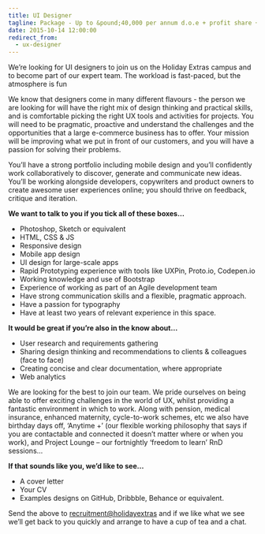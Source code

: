 ```yaml
---
title: UI Designer
tagline: Package - Up to &pound;40,000 per annum d.o.e + profit share + benefits
date: 2015-10-14 12:00:00
redirect_from:
  - ux-designer
---
```

We’re looking for UI designers to join us on the Holiday Extras campus and to become part of our expert team. The workload is fast-paced, but the atmosphere is fun

We know that designers come in many different flavours - the person we are looking for will have the right mix of design thinking and practical skills, and is comfortable picking the right UX tools and activities for projects.  You will need to be pragmatic, proactive and understand the challenges and the opportunities that a large e-commerce business has to offer.  Your mission will be improving what we put in front of our customers, and you will have a passion for solving their problems.

You’ll have a strong portfolio including mobile design and you’ll confidently work collaboratively to discover, generate and communicate new ideas.   You’ll be working alongside developers, copywriters and product owners to create awesome user experiences online; you should thrive on feedback, critique and iteration.

**We want to talk to you if you tick all of these boxes&hellip;**

- Photoshop, Sketch or equivalent
- HTML, CSS & JS
- Responsive design
- Mobile app design
- UI design for large-scale apps
- Rapid Prototyping experience with tools like UXPin, Proto.io, Codepen.io
- Working knowledge and use of Bootstrap
- Experience of working as part of an Agile development team
- Have strong communication skills and a flexible, pragmatic approach.
- Have a passion for typography
- Have at least two years of relevant experience in this space.

**It would be great if you’re also in the know about&hellip;**

- User research and requirements gathering
- Sharing design thinking and recommendations to clients & colleagues (face to face)
- Creating concise and clear documentation, where appropriate
- Web analytics

We are looking for the best to join our team. We pride ourselves on being able to offer exciting challenges in the world of UX, whilst providing a fantastic environment in which to work. Along with pension, medical insurance, enhanced maternity, cycle-to-work schemes, etc we also have birthday days off, ‘Anytime +’ (our flexible working philosophy that says if you are contactable and connected it doesn’t matter where or when you work), and Project Lounge – our fortnightly ‘freedom to learn’ RnD sessions&hellip;

**If that sounds like you, we’d like to see&hellip;**

- A cover letter
- Your CV
- Examples designs on GitHub, Dribbble, Behance or equivalent.

Send the above to [recruitment@holidayextras](mailto:recruitment@holidayextras) and if we like what we see we’ll get back to you quickly and arrange to have a cup of tea and a chat.
